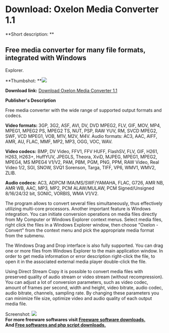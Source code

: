 # Download: Oxelon Media Converter 1.1

**Short description: **

## Free media converter for many file formats, integrated with Windows
Explorer.

  
**Thumbshot: **![](http://www.freewarefiles.com/screenshot/oxelonmediacvtr_md.gif)   
  
**Download link:** [Download Oxelon Media Converter 1.1](http://freesoftwares.boysofts.com/Oxelon-Media-Converter_program_48540.html)  
  

**Publisher's Description**  
  

Free media converter with the wide range of supported output formats and
codecs.

**Video formats:** 3GP, 3G2, ASF, AVI, DV, DVD MPEG2, FLV, GIF, MOV, MP4, MPEG1, MPEG2 PS, MPEG2 TS, NUT, PSP, RAW YUV, RM, SVCD MPEG2, SWF, VCD MPEG1, VOB, M1V, M2V, M4V. Audio formats: AC3, AAC, AIFF, AMR, AU, FLAC, MMF, MP2, MP3, OGG, VOC, WAV. 

**Video codecs:** BMP, DV Video, FFV1, FFV HUFF, FlashSV, FLV, GIF, H261, H263, H263+, HuffYUV, JPEGLS, Theora, XviD, MJPEG, MPEG1, MPEG2, MPEG4, MS MPEG4 V1/V2, PAM, PBM, PGM, PNG, PPM, RAW Video, Real Video 1/2, SGI, SNOW, SVQ1 Sorenson, Targa, TIFF, VP6, WMV1, WMV2, ZLIB. 

**Audio codecs:** AC3, ADPCM IMA/MS/SWF/YAMAHA, FLAC, G726, AMR NB, AMR WB, AAC, MP3, MP2, PCM ALAW/MULAW, PCM Signed/Unsigned 8/16/24/32 bit, SONIC, VORBIS, WMA V1/V2. 

The program allows to convert several files simultaneously, thus effectively
utilizing multi-core processors. Another important feature is Windows
integration. You can initiate conversion operations on media files directly
from My Computer or Windows Explorer context menus. Select media files, right
click the files in a Windows Explorer window, then choose "Oxelon - Convert"
from the context menu and pick the appropriate media format from the submenu.

The Windows Drag and Drop interface is also fully supported. You can drag one
or more files from Windows Explorer to the main application window. In order
to get media information or error description right-click the file, to open it
in the associated external media player double-click the file.

Using Direct Stream Copy it is possible to convert media files with preserved
quality of audio stream or video stream (without recompression). You can
adjust a lot of conversion parameters, such as video codec, amount of frames
per second, width and height, video bitrate, audio codec, audio bitrate,
channels, sampling rate. By changing these parameters you can minimize file
size, optimize video and audio quality of each output media file.

  
  
Screenshot: ![](http://www.freewarefiles.com/screenshot/oxelonmediacvtr.gif)  
**For more freeware softwares visit [Freeware software downloads.](http://freesoftwares.boysofts.com/)**   
**And [Free softwares and php script downloads.](http://www.boysofts.com/)**

